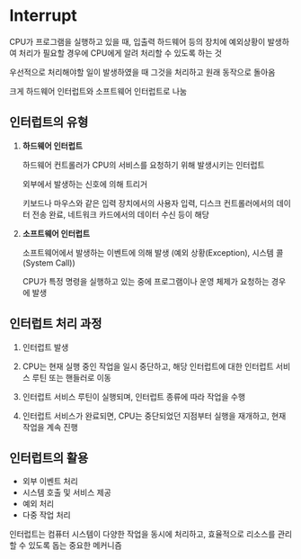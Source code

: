 # Interrupt

CPU가 프로그램을 실행하고 있을 때, 입출력 하드웨어 등의 장치에 예외상황이 발생하여 처리가 필요할 경우에 CPU에게 알려 처리할 수 있도록 하는 것

우선적으로 처리해야할 일이 발생하였을 때 그것을 처리하고 원래 동작으로 돌아옴

크게 하드웨어 인터럽트와 소프트웨어 인터럽트로 나눔

## 인터럽트의 유형

1. **하드웨어 인터럽트**

   하드웨어 컨트롤러가 CPU의 서비스를 요청하기 위해 발생시키는 인터럽트

   외부에서 발생하는 신호에 의해 트리거

   키보드나 마우스와 같은 입력 장치에서의 사용자 입력, 디스크 컨트롤러에서의 데이터 전송 완료, 네트워크 카드에서의 데이터 수신 등이 해당

3. **소프트웨어 인터럽트**
   
    소프트웨어에서 발생하는 이벤트에 의해 발생 (예외 상황(Exception), 시스템 콜(System Call))

    CPU가 특정 명령을 실행하고 있는 중에 프로그램이나 운영 체제가 요청하는 경우에 발생

## 인터럽트 처리 과정

1. 인터럽트 발생
   
2. CPU는 현재 실행 중인 작업을 일시 중단하고, 해당 인터럽트에 대한 인터럽트 서비스 루틴 또는 핸들러로 이동
   
3. 인터럽트 서비스 루틴이 실행되며, 인터럽트 종류에 따라 작업을 수행
   
4. 인터럽트 서비스가 완료되면, CPU는 중단되었던 지점부터 실행을 재개하고, 현재 작업을 계속 진행

## 인터럽트의 활용

- 외부 이벤트 처리
- 시스템 호출 및 서비스 제공
- 예외 처리
- 다중 작업 처리

인터럽트는 컴퓨터 시스템이 다양한 작업을 동시에 처리하고, 효율적으로 리소스를 관리할 수 있도록 돕는 중요한 메커니즘

